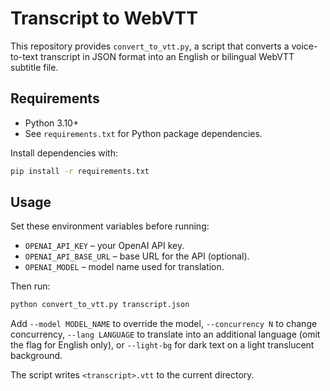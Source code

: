 # Transcript to WebVTT

This repository provides `convert_to_vtt.py`, a script that converts a voice-to-text transcript in JSON format into an English or bilingual WebVTT subtitle file.

## Requirements

- Python 3.10+
- See `requirements.txt` for Python package dependencies.

Install dependencies with:

```bash
pip install -r requirements.txt
```

## Usage

Set these environment variables before running:

- `OPENAI_API_KEY` – your OpenAI API key.
- `OPENAI_API_BASE_URL` – base URL for the API (optional).
- `OPENAI_MODEL` – model name used for translation.

Then run:

```bash
python convert_to_vtt.py transcript.json
```

Add `--model MODEL_NAME` to override the model, `--concurrency N` to change concurrency, `--lang LANGUAGE` to translate into an additional language (omit the flag for English only), or `--light-bg` for dark text on a light translucent background.

The script writes `<transcript>.vtt` to the current directory.
